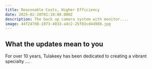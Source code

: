 ```yaml
---
title: Reasonable Costs, Higher Efficiency
date: 2025-02-28T01:19:00.000Z
description: The back up camera system with monitor....
image: 44f247d8-1073-4033-a4c2-25f83cd44988.jpg
---
```



## What the updates mean to you

For over 10 years, Tulakeey has been dedicated to creating a vibrant specialty ....